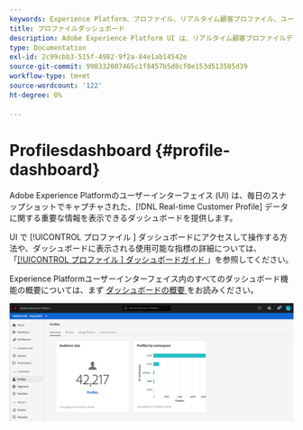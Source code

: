 ```yaml
---
keywords: Experience Platform、プロファイル、リアルタイム顧客プロファイル、ユーザーインターフェイス、UI、カスタマイズ、プロファイルダッシュボード、ダッシュボード
title: プロファイルダッシュボード
description: Adobe Experience Platform UI は、リアルタイム顧客プロファイルデータに関する重要な情報を表示できるダッシュボードを提供します。
type: Documentation
exl-id: 2c99cbb3-515f-4982-9f2a-84e1ab14542e
source-git-commit: 998332007465c1f8457b5d8cf0e153d513505d39
workflow-type: tm+mt
source-wordcount: '122'
ht-degree: 0%

---
```


#  Profilesdashboard {#profile-dashboard}

Adobe Experience Platformのユーザーインターフェイス (UI) は、毎日のスナップショットでキャプチャされた、[!DNL Real-time Customer Profile] データに関する重要な情報を表示できるダッシュボードを提供します。

UI で [!UICONTROL  プロファイル ] ダッシュボードにアクセスして操作する方法や、ダッシュボードに表示される使用可能な指標の詳細については、「[[!UICONTROL  プロファイル ] ダッシュボードガイド ](../../dashboards/guides/profiles.md)」を参照してください。

Experience Platformユーザーインターフェイス内のすべてのダッシュボード機能の概要については、まず [ ダッシュボードの概要 ](../../dashboards/home.md) をお読みください。

![](../images/profile-dashboard/dashboard-overview.png)
